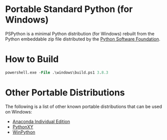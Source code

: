 # Portable Standard Python (for Windows)

PSPython is a minimal Python distribution (for Windows) rebuilt from the Python embeddable zip file distributed by the [Python Software Foundation](https://www.python.org/downloads/windows/).

# How to Build
```ps
powershell.exe -File .\windows\build.ps1 3.8.3
```

# Other Portable Distributions
The following is a list of other known portable distributions that can be used on Windows:

- [Anaconda Individual Edition](https://www.anaconda.com/products/individual#windows)
- [PythonXY](http://python-xy.github.io/)
- [WinPython](http://winpython.github.io/)


